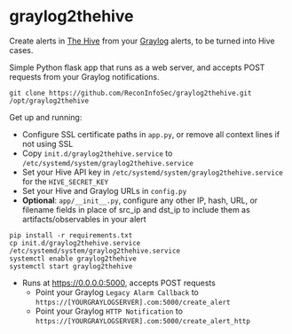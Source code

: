 # graylog2thehive

Create alerts in [The Hive](https://github.com/TheHive-Project/TheHive) from your [Graylog](https://github.com/Graylog2/graylog2-server/) alerts, to be turned into Hive cases.

Simple Python flask app that runs as a web server, and accepts POST requests from your Graylog notifications.

```
git clone https://github.com/ReconInfoSec/graylog2thehive.git /opt/graylog2thehive
```

Get up and running:
* Configure SSL certificate paths in `app.py`, or remove all context lines if not using SSL
* Copy `init.d/graylog2thehive.service` to `/etc/systemd/system/graylog2thehive.service`
* Set your Hive API key in `/etc/systemd/system/graylog2thehive.service` for the `HIVE_SECRET_KEY`
* Set your Hive and Graylog URLs in `config.py`
* **Optional**: `app/__init__.py`, configure any other IP, hash, URL, or filename fields in place of src_ip and dst_ip to include them as artifacts/observables in your alert

```
pip install -r requirements.txt
cp init.d/graylog2thehive.service /etc/systemd/system/graylog2thehive.service
systemctl enable graylog2thehive
systemctl start graylog2thehive
```

* Runs at https://0.0.0.0:5000, accepts POST requests
  * Point your Graylog `Legacy Alarm Callback` to `https://[YOURGRAYLOGSERVER].com:5000/create_alert`
  * Point your Graylog `HTTP Notification` to `https://[YOURGRAYLOGSERVER].com:5000/create_alert_http`
